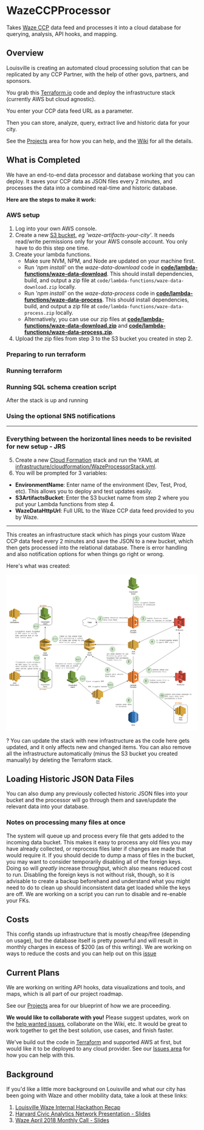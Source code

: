 # WazeCCPProcessor

Takes [Waze CCP](https://www.waze.com/ccp) data feed and processes it into a cloud database for querying, analysis, API hooks, and mapping.

## Overview

Louisville is creating an automated cloud processing solution that can be replicated by any CCP Partner, with the help of other govs, partners, and sponsors.

You grab this [Terraform.io](http://www.terraform.io) code and deploy the infrastructure stack (currently AWS but cloud agnostic).

You enter your CCP data feed URL as a parameter.

Then you can store, analyze, query, extract live and historic data for your city.

See the [Projects](https://github.com/LouisvilleMetro/WazeCCPProcessor/projects) area for how you can help, and the [Wiki](https://github.com/LouisvilleMetro/WazeCCPProcessor/wiki) for all the details.

## What is Completed

We have an end-to-end data processor and database working that you can deploy.  It saves your CCP data as JSON files every 2 minutes, and processes the data into a combined real-time and historic database.

**Here are the steps to make it work:**

### AWS setup

1. Log into your own AWS console.
2. Create a new [S3 bucket](https://s3.console.aws.amazon.com/s3/home), *eg 'waze-artifacts-your-city'*. It needs read/write permissions only for your AWS console account. You only have to do this step one time.
3. Create your lambda functions. 
    - Make sure NVM, NPM, and Node are updated on your machine first.
    - Run *'npm install'* on the *waze-data-download* code in **[code/lambda-functions/waze-data-download](code/lambda-functions/waze-data-download)**.  This should install dependencies, build, and output a zip file at `code/lambda-functions/waze-data-download.zip` locally.  
    - Run *'npm install'* on the *waze-data-process* code in **[code/lambda-functions/waze-data-process](code/lambda-functions/waze-data-process)**.  This should install dependencies, build, and output a zip file at `code/lambda-functions/waze-data-process.zip` locally.
    - Alternatively, you can use our zip files at **[code/lambda-functions/waze-data-download.zip](code/lambda-functions/waze-data-download.zip)** and **[code/lambda-functions/waze-data-process.zip](code/lambda-functions/waze-data-process.zip)**.
4. Upload the zip files from step 3 to the S3 bucket you created in step 2.  


### Preparing to run terraform


### Running terraform


### Running SQL schema creation script
After the stack is up and running

### Using the optional SNS notifications


---

### Everything between the horizontal lines needs to be revisited for new setup - JRS

5. Create a new [Cloud Formation](https://console.aws.amazon.com/cloudformation/home) stack and run the YAML at [infrastructure/cloudformation/WazeProcessorStack.yml](infrastructure/cloudformation/WazeProcessorStack.yml).
6. You will be prompted for 3 variables:
  * **EnvironmentName**: Enter name of the environment (Dev, Test, Prod, etc). This allows you to deploy and test updates easily.
  * **S3ArtifactsBucket**: Enter the S3 bucket name from step 2 where you put your Lambda functions from step 4.
  * **WazeDataHttpUrl**: Full URL to the Waze CCP data feed provided to you by Waze.


---

This creates an infrastructure stack which has pings your custom Waze CCP data feed every 2 minutes and save the JSON to a new bucket, which then gets processed into the relational database.  There is error handling and also notification options for when things go right or wrong.  

Here's what was created:

![Waze Current Architecture](docs/Current%20Architecture.png "Waze Current Architecture")

? You can update the stack with new infrastructure as the code here gets updated, and it only affects new and changed items. You can also remove all the infrastructure automatically (minus the S3 bucket you created manually) by deleting the Terraform stack. 


## Loading Historic JSON Data Files

You can also dump any previously collected historic JSON files into your bucket and the processor will go through them and save/update the relevant data into your database.

### Notes on processing many files at once

The system will queue up and process every file that gets added to the incoming data bucket.  This makes it easy to process any old files you may have already collected, or reprocess files later if changes are made that would require it.  If you should decide to dump a mass of files in the bucket, you may want to consider temporarily disabling all of the foreign keys.  Doing so will _greatly_ increase throughput, which also means reduced cost to run.  Disabling the foreign keys is not without risk, though, so it is advisable to create a backup beforehand and understand what you might need to do to clean up should inconsistent data get loaded while the keys are off.  We are working on a script you can run to disable and re-enable your FKs. 

## Costs

This config stands up infrastructure that is mostly cheap/free (depending on usage), but the database itself is pretty powerful and will result in monthly charges in excess of $200 (as of this writing).  We are working on ways to reduce the costs and you can help out on this [issue](https://github.com/LouisvilleMetro/WazeCCPProcessor/issues/32)

## Current Plans

We are working on writing API hooks, data visualizations and tools, and maps, which is all part of our project roadmap.

See our [Projects](https://github.com/LouisvilleMetro/WazeCCPProcessor/projects) area for our blueprint of how we are proceeding. 

**We would like to collaborate with you!**  Please suggest updates, work on the [help wanted issues](https://github.com/LouisvilleMetro/WazeCCPProcessor/issues?q=is%3Aissue+is%3Aopen+label%3A%22help+wanted%22), collaborate on the Wiki, etc.  It would be great to work together to get the best solution, use cases, and finish faster.   

We've build out the code in [Terraform](http://www.terraform.io) and supported AWS at first, but would like it to be deployed to any cloud provider.  See our [Issues area](https://github.com/LouisvilleMetro/WazeCCPProcessor/issues) for how you can help with this.

## Background

If you'd like a little more background on Louisville and what our city has been going with Waze and other mobility data, take a look at these links:

1. [Louisville Waze Internal Hackathon Recap](https://medium.com/louisville-metro-opi2/waze-louisvilles-first-internal-hackathon-647363a85392)
2. [Harvard Civic Analytics Network Presentation - Slides](https://docs.google.com/presentation/d/1esPVvhuIRjD199rN8aimK_XcmCt0pJOkjEIyCMhGKks/)
3. [Waze April 2018 Monthly Call - Slides](https://docs.google.com/presentation/d/1loAV4BDAUyXdrn44QoLmYiwZdLmL59C4jvJGlZ1a-AY/)
